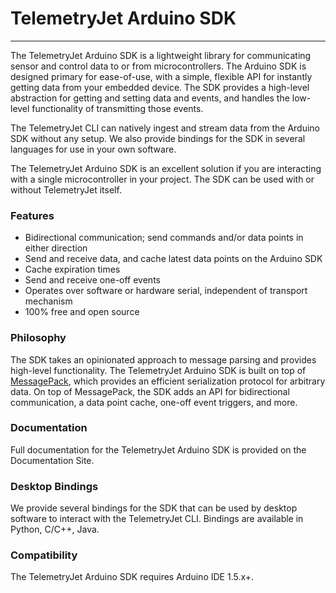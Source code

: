 # TelemetryJet Arduino SDK

--- 

The TelemetryJet Arduino SDK is a lightweight library for communicating sensor and control data to or from microcontrollers. The Arduino SDK is designed primary for ease-of-use, with a simple, flexible API for instantly getting data from your embedded device. The SDK provides a high-level abstraction for getting and setting data and events, and handles the low-level functionality of transmitting those events.

The TelemetryJet CLI can natively ingest and stream data from the Arduino SDK without any setup. We also provide bindings for the SDK in several languages for use in your own software.

The TelemetryJet Arduino SDK is an excellent solution if you are interacting with a single microcontroller in your project. The SDK can be used with or without TelemetryJet itself.


### Features
- Bidirectional communication; send commands and/or data points in either direction
- Send and receive data, and cache latest data points on the Arduino SDK
- Cache expiration times
- Send and receive one-off events
- Operates over software or hardware serial, independent of transport mechanism
- 100% free and open source


### Philosophy
The SDK takes an opinionated approach to message parsing and provides high-level functionality.
The TelemetryJet Arduino SDK is built on top of [MessagePack](https://msgpack.org/index.html), which provides an efficient serialization protocol for arbitrary data. On top of MessagePack, the SDK adds
an API for bidirectional communication, a data point cache, one-off event triggers, and more.

### Documentation
Full documentation for the TelemetryJet Arduino SDK is provided on the Documentation Site.

### Desktop Bindings

We provide several bindings for the SDK that can be used by desktop software to interact with the 
TelemetryJet CLI. Bindings are available in Python, C/C++, Java.

### Compatibility

The TelemetryJet Arduino SDK requires Arduino IDE 1.5.x+.